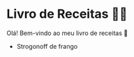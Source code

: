 # Livro de Receitas :man_cook: 

Olá! Bem-vindo ao meu livro de receitas :wave:

- Strogonoff de frango